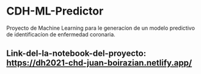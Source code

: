 # CDH-ML-Predictor
Proyecto de Machine Learning para le generacíon de un modelo predictivo de identificacíon de enfermedad coronaria.



## Link-del-la-notebook-del-proyecto: https://dh2021-chd-juan-boirazian.netlify.app/
